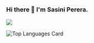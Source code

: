 ### Hi there 👋 I'm Sasini Perera.

![](https://komarev.com/ghpvc/?username=your-github-chamalka123)


![Top Languages Card](https://github-readme-stats.vercel.app/api/top-langs/?username=chamalka123&layout=compact)

<!--![Github stats](https://github-readme-stats.vercel.app/api?username=chamalka123&theme=https://camo.githubusercontent.com/f988c71fa45f3fd21b46790737aa72de8dd3258c527f5850c62983b018cb8307/68747470733a2f2f6769746875622d726561646d652d73746174732e76657263656c2e6170702f6170693f757365726e616d653d616e7572616768617a72612673686f775f69636f6e733d7472756526686964653d636f6e74726962732c7072732663616368655f7365636f6e64733d3836343030267468656d653d64656661756c74=true&count_private=true)-->

<!--
**chamalka123/chamalka123** is a ✨ _special_ ✨ repository because its `README.md` (this file) appears on your GitHub profile.

Here are some ideas to get you started:


- 🌱 I’m currently learning ...
- 👯 I’m looking to collaborate on ...
- 🤔 I’m looking for help with ...
- 💬 Ask me about ...
- 📫 How to reach me: ...
- 😄 Pronouns: ...
- ⚡ Fun fact: ...
-->
